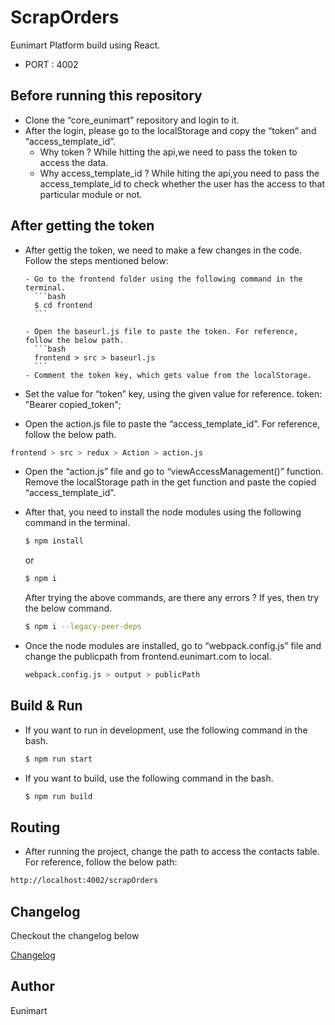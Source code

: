 
# ScrapOrders

Eunimart Platform build using React.

- PORT : 4002

## Before running this repository

- Clone the “core_eunimart” repository and login to it.
- After the login, please go to the localStorage and copy the “token” and “access_template_id”.
    - Why token ?
      While hitting the api,we need to pass the token to access the data.
    - Why access_template_id ?
      While hiting the api,you need to pass the access_template_id to check whether the user has the access to that particular module or not.

## After getting the token

- After gettig the token, we need to make a few changes in the code. Follow the steps mentioned below:

      - Go to the frontend folder using the following command in the terminal.
        ```bash
        $ cd frontend
        ```

      - Open the baseurl.js file to paste the token. For reference, follow the below path.
        ```bash
        frontend > src > baseurl.js
        ```
      - Comment the token key, which gets value from the localStorage.

- Set the value for “token” key, using the given value for reference.
  token: "Bearer copied_token";

- Open the action.js file to paste the “access_template_id”. For reference, follow the below path.
```bash
frontend > src > redux > Action > action.js
```

- Open the “action.js” file and go to “viewAccessManagement()” function. Remove the localStorage path in the get function and paste the copied “access_template_id”.

- After that, you need to install the node modules using the following command in the terminal.
  ```bash
  $ npm install
  ```
  or
  ```bash
  $ npm i
  ```
  After trying the above commands, are there any errors ? If yes, then try the below command.
  ```bash
  $ npm i --legacy-peer-deps
  ```
- Once the node modules are installed, go to “webpack.config.js” file and change the publicpath from frontend.eunimart.com to local.
  ```bash
  webpack.config.js > output > publicPath
  ```
## Build & Run

- If you want to run in development, use the following command in the bash.
  ```bash
  $ npm run start
  ```
- If you want to build, use the following command in the bash.
  ```bash
  $ npm run build
  ```
## Routing

- After running the project, change the path to access the contacts table. For reference, follow the below path:
```bash
http://localhost:4002/scrapOrders
```
## Changelog

Checkout the changelog below

[Changelog](CHANGELOG.md)

## Author
Eunimart

 <!-- Copyright (C) 2022 Eunimart Omnichannel Pvt Ltd. (www.eunimart.com)
 All rights reserved.
 This program is free software: you can redistribute it and/or modify
 it under the terms of the GNU Lesser General Public License v3.0 as published by
 the Free Software Foundation, either version 3 of the License, or
 (at your option) any later version.
 This program is distributed in the hope that it will be useful,
 but WITHOUT ANY WARRANTY; without even the implied warranty of
 MERCHANTABILITY or FITNESS FOR A PARTICULAR PURPOSE.  See the
 GNU Lesser General Public License v3.0 for more details.
 You should have received a copy of the GNU Lesser General Public License v3.0
 along with this program.  If not, see <https://www.gnu.org/licenses/lgpl-3.0.html/>. -->